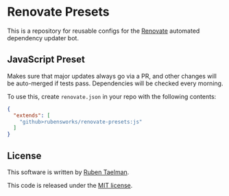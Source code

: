 # Renovate Presets

This is a repository for reusable configs for the [Renovate](https://renovate.whitesourcesoftware.com/) automated dependency updater bot.

## JavaScript Preset

Makes sure that major updates always go via a PR, and other changes will be auto-merged if tests pass. Dependencies will be checked every morning.

To use this, create `renovate.json` in your repo with the following contents:
```json
{
  "extends": [
    "github>rubensworks/renovate-presets:js"
  ]
}
```


## License
This software is written by [Ruben Taelman](http://rubensworks.net/).

This code is released under the [MIT license](http://opensource.org/licenses/MIT).
